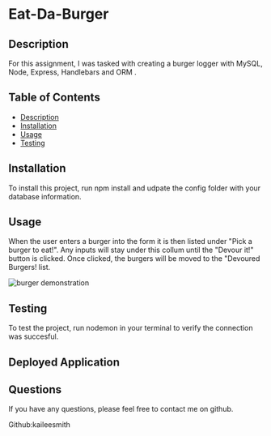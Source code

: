 # Eat-Da-Burger
  
## Description
  For this assignment, I was tasked with creating a burger logger with MySQL, Node, Express, Handlebars and ORM . 

## Table of Contents
- [Description](#description)
- [Installation](#installation)
- [Usage](#usage)
- [Testing](#testing)
  
## Installation
  To install this project, run npm install and udpate the config folder with your database information.
  
## Usage
   When the user enters a burger into the form it is then listed under "Pick a burger to eat!". Any inputs will stay under this collum until the "Devour it!" button is clicked. Once clicked, the burgers will be moved to the "Devoured Burgers! list.

   ![burger demonstration](public/assets/Eat-Da-Burger.gif)
  
## Testing
  To test the project, run nodemon in your terminal to verify the connection was succesful.

## Deployed Application
  
  
## Questions

  If you have any questions, please feel free to contact me on github.

  Github:kaileesmith

